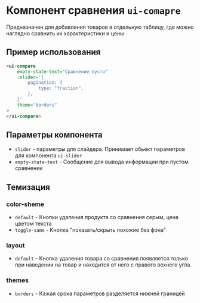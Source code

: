 # Компонент сравнения `ui-comapre`

Предназначен для добавления товаров в отдельную таблицу, где можно наглядно сравнить их характеристики и цены

## Пример использования

```html
<ui-compare
	empty-state-text="Сравнение пусто"
	:slider='{
		pagination: {
			type: "fraction",
		},
	}'
	theme="borders"
>
</ui-compare>
```

## Параметры компонента

- `slider` - параметры для слайдера. Принимает обьект параметров для компонента `ui-slider`
- `empty-state-text` - Сообщение для вывода информации при пустом сравнении

## Темизация

### color-sheme

* `default` -  Кнопки удаления продукта со сравнения серым, цена цветом текста
* `toggle-same` -  Кнопка "показать/скрыть похожие без фона"

### layout

* `default` -  Кнопка удаления товара со сравнения появляется только при наведении на товар и находится от него с правого вехнего угла.

### themes

* `borders` - Кажая срока параметров разделяется нижней границей
